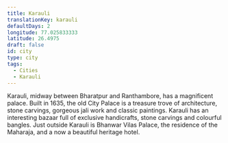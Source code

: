 ```yaml
---
title: Karauli
translationKey: karauli
defaultDays: 2
longitude: 77.025833333
latitude: 26.4975
draft: false
id: city
type: city
tags:
  - Cities
  - Karauli
---
```

Karauli, midway between Bharatpur and Ranthambore, has a magnificent palace. Built in 1635, the old City Palace is a treasure trove of architecture, stone carvings, gorgeous jali work and classic paintings. Karauli has an interesting bazaar full of exclusive handicrafts, stone carvings and colourful bangles. Just outside Karauli is Bhanwar Vilas Palace, the residence of the Maharaja, and a now a beautiful heritage hotel.